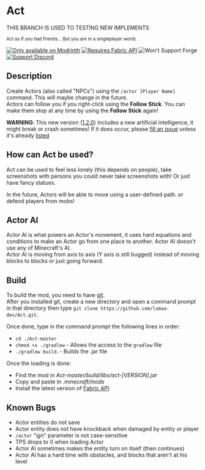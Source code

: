 # Act

THIS BRANCH IS USED TO TESTING NEW IMPLEMENTS


<sup>Act as if you had friends... But you are in a singleplayer world.</sup>

<!-- image later -->

[![Only available on Modrinth](https://cdn.jsdelivr.net/npm/@intergrav/devins-badges@3/assets/cozy/available/modrinth_64h.png)](https://modrinth.com/mod/acts)
[![Requires Fabric API](https://cdn.jsdelivr.net/npm/@intergrav/devins-badges@3/assets/cozy/requires/fabric-api_64h.png)](https://modrinth.com/mod/fabric-api)
![Won't Support Forge](https://cdn.jsdelivr.net/npm/@intergrav/devins-badges@3/assets/cozy/unsupported/forge_64h.png)  
[![Support Discord](https://cdn.jsdelivr.net/npm/@intergrav/devins-badges@3/assets/compact/social/discord-singular_46h.png)](https://discord.gg/Rqpn3C7yR5)


## Description
Create Actors (also called "NPCs") using the `/actor [Player Name]` command. This will maybe change in the future.\
Actors can follow you if you right-click using the **Follow Stick**. You can make them stop at any time by using the **Follow Stick** again!

**WARNING**: This new version ([1.2.0](https://modrinth.com/mod/acts/version/1.2.0)) includes a new artificial intelligence, it might break or crash sometimes! If it does occur, please [fill an issue](https://github.com/lumaa-dev/Act/issues/new) unless it's already [listed](#known-bugs)

## How can Act be used?
Act can be used to feel less lonely (this depends on people), take screenshots with persons you could never take screenshots with! Or just have fancy statues.

In the future, Actors will be able to move using a user-defined path. or defend players from mobs!

## Actor AI
Actor AI is what powers an Actor's movement, it uses hard equations and conditions to make an Actor go from one place to another. Actor AI doesn't use any of Minecraft's AI.\
Actor AI is moving from axis to axis (Y axis is still bugged) instead of moving blocks to blocks or just going forward.

## Build
To build the mod, you need to have [git](https://git-scm.com/downloads).\
After you installed git, create a new directory and open a command prompt in that directory then type `git clone https://github.com/lumaa-dev/Act.git`.  

Once done, type in the command prompt the following lines in order:
- `cd ./Act-master`
- `chmod +x ./gradlew` - Allows the access to the `gradlew` file
- `./gradlew build`. - Builds the .jar file

Once the loading is done:
- Find the mod in *Act-master/build/libs/act-[VERSION].jar*
- Copy and paste in *.minecraft/mods*
- Install the latest version of [Fabric API](https://modrinth.com/mod/fabric-api)

## Known Bugs
- Actor entities do not save
- Actor entity does not have knockback when damaged by entity or player
- `/actor` "*ign*" parameter is not case-sensitive
- TPS drops to 0 when loading Actor
- Actor AI sometimes makes the entity turn on itself (then continues)
- Actor AI has a hard time with obstacles, and blocks that aren't at his level

